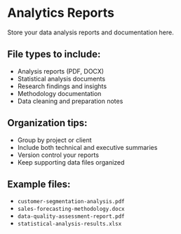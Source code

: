# Analytics Reports

Store your data analysis reports and documentation here.

## File types to include:
- Analysis reports (PDF, DOCX)
- Statistical analysis documents
- Research findings and insights
- Methodology documentation
- Data cleaning and preparation notes

## Organization tips:
- Group by project or client
- Include both technical and executive summaries
- Version control your reports
- Keep supporting data files organized

## Example files:
- `customer-segmentation-analysis.pdf`
- `sales-forecasting-methodology.docx`
- `data-quality-assessment-report.pdf`
- `statistical-analysis-results.xlsx`
